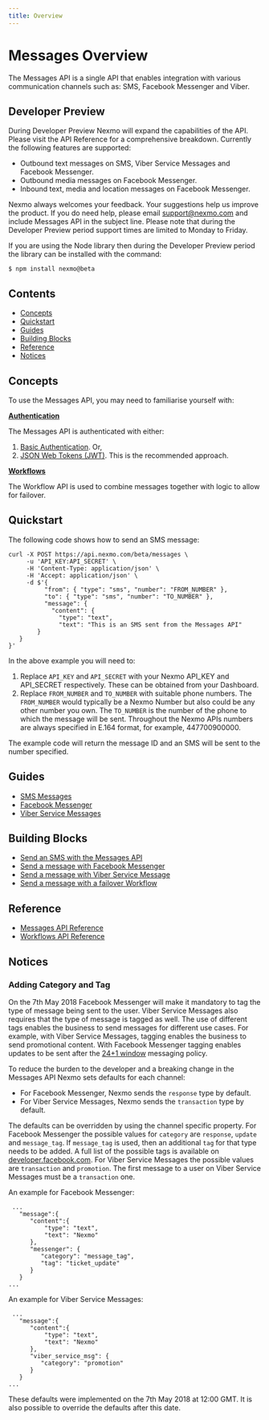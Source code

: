 ```yaml
---
title: Overview
---
```


# Messages Overview

The Messages API is a single API that enables integration with various communication channels such as: SMS, Facebook Messenger and Viber.

## Developer Preview

During Developer Preview Nexmo will expand the capabilities of the API. Please visit the API Reference for a comprehensive breakdown. Currently the following features are supported:

* Outbound text messages on SMS, Viber Service Messages and Facebook Messenger.
* Outbound media messages on Facebook Messenger.
* Inbound text, media and location messages on Facebook Messenger.

Nexmo always welcomes your feedback. Your suggestions help us improve the product. If you do need help, please email [support@nexmo.com](mailto:support@nexmo.com) and include Messages API in the subject line. Please note that during the Developer Preview period support times are limited to Monday to Friday.

If you are using the Node library then during the Developer Preview period the library can be installed with the command:

```
$ npm install nexmo@beta
```

## Contents

* [Concepts](#concepts)
* [Quickstart](#quickstart)
* [Guides](#guides)
* [Building Blocks](#building-blocks)
* [Reference](#reference)
* [Notices](#notices)

## Concepts

To use the Messages API, you may need to familiarise yourself with:

**[Authentication](/concepts/guides/authentication)**

The Messages API is authenticated with either:

1. [Basic Authentication](/concepts/guides/authentication#header-based-api-key-secret-authentication). Or, 
2. [JSON Web Tokens (JWT)](/concepts/guides/authentication#json-web-tokens-jwt). This is the recommended approach.

**[Workflows](/messages-and-workflows-apis/workflows/overview)**

The Workflow API is used to combine messages together with logic to allow for failover.

## Quickstart

The following code shows how to send an SMS message:

```
curl -X POST https://api.nexmo.com/beta/messages \
     -u 'API_KEY:API_SECRET' \
     -H 'Content-Type: application/json' \
     -H 'Accept: application/json' \
     -d $'{
	      "from": { "type": "sms", "number": "FROM_NUMBER" },
	      "to": { "type": "sms", "number": "TO_NUMBER" },
	      "message": {
	        "content": {
		      "type": "text",
		      "text": "This is an SMS sent from the Messages API"
	    }
   }
}'
```

In the above example you will need to:

1. Replace `API_KEY` and `API_SECRET` with your Nexmo API_KEY and API_SECRET respectively. These can be obtained from your Dashboard.
2. Replace `FROM_NUMBER` and `TO_NUMBER` with suitable phone numbers. The `FROM_NUMBER` would typically be a Nexmo Number but also could be any other number you own. The `TO_NUMBER` is the number of the phone to which the message will be sent. Throughout the Nexmo APIs numbers are always specified in E.164 format, for example, 447700900000.

The example code will return the message ID and an SMS will be sent to the number specified.

## Guides

* [SMS Messages](/messages-and-workflows-apis/messages/guides/sms-messages)
* [Facebook Messenger](/messages-and-workflows-apis/messages/guides/facebook-messenger)
* [Viber Service Messages](/messages-and-workflows-apis/messages/guides/viber-service-messages)

## Building Blocks

* [Send an SMS with the Messages API](/messages-and-workflows-apis/messages/building-blocks/send-an-sms-with-messages-api)
* [Send a message with Facebook Messenger](/messages-and-workflows-apis/messages/building-blocks/send-with-facebook-messenger)
* [Send a message with Viber Service Message](/messages-and-workflows-apis/messages/building-blocks/send-a-viber-service-message)
* [Send a message with a failover Workflow](/messages-and-workflows-apis/workflows/building-blocks/send-a-message-with-failover)

## Reference

* [Messages API Reference](/api/messages-and-workflows-apis/messages)
* [Workflows API Reference](/api/messages-and-workflows-apis/workflows)

## Notices

### Adding Category and Tag

On the 7th May 2018 Facebook Messenger will make it mandatory to tag the type of message being sent to the user. Viber Service Messages also requires that the type of message is tagged as well. The use of different tags enables the business to send messages for different use cases. For example, with Viber Service Messages, tagging enables the business to send promotional content. With Facebook Messenger tagging enables updates to be sent after the [24+1 window](https://developers.facebook.com/docs/messenger-platform/policy/policy-overview) messaging policy.

To reduce the burden to the developer and a breaking change in the Messages API Nexmo sets defaults for each channel:

* For Facebook Messenger, Nexmo sends the `response` type by default.
* For Viber Service Messages, Nexmo sends the `transaction` type by default.

The defaults can be overridden by using the channel specific property. For Facebook Messenger the possible values for `category` are `response`, `update` and `message_tag`. If `message_tag` is used, then an additional `tag` for that type needs to be added. A full list of the possible tags is available on [developer.facebook.com](https://developers.facebook.com/docs/messenger-platform/send-messages/message-tags). For Viber Service Messages the possible values are `transaction` and `promotion`. The first message to a user on Viber Service Messages must be a `transaction` one.

An example for Facebook Messenger:

```
 ...
   "message":{ 
      "content":{
          "type": "text",
          "text": "Nexmo"
      },
      "messenger": {
         "category": "message_tag",
         "tag": "ticket_update"
      }
   }
...

```

An example for Viber Service Messages:

```
 ...
   "message":{ 
      "content":{
          "type": "text",
          "text": "Nexmo"
      },
      "viber_service_msg": {
         "category": "promotion"
      }
   }
...

```

These defaults were implemented on the 7th May 2018 at 12:00 GMT. It is also possible to override the defaults after this date.
